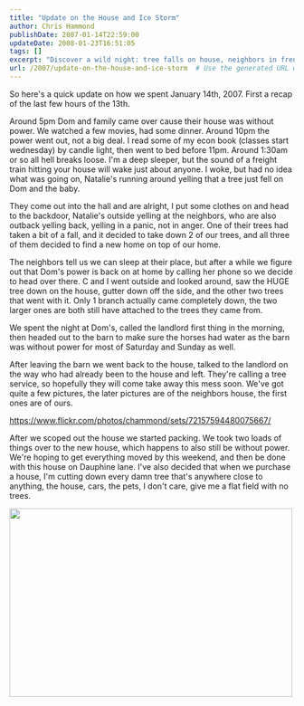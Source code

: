```yaml
---
title: "Update on the House and Ice Storm"
author: Chris Hammond
publishDate: 2007-01-14T22:59:00
updateDate: 2008-01-23T16:51:05
tags: []
excerpt: "Discover a wild night: tree falls on house, neighbors in frenzy, and a move to a new home sans power. See the chaos unfold! #TreeDisaster #MovingDay"
url: /2007/update-on-the-house-and-ice-storm  # Use the generated URL with year
---
```

<P>So here's a quick update on how we spent January 14th, 2007. First a recap of the last few hours of the 13th.</P> <P>Around 5pm Dom and family came over cause their house was without power. We watched a few movies, had some dinner. Around 10pm the power went out, not a big deal. I read some of my econ book (classes start wednesday) by candle light, then went to bed before 11pm. Around 1:30am or so all hell breaks loose. I'm a deep sleeper, but the sound of a freight train hitting your house will wake just about anyone. I woke, but had no idea what was going on, Natalie's running around yelling that a tree just fell on Dom and the baby.</P> <P>They come out into the hall and are alright, I put some clothes on and head to the backdoor, Natalie's outside yelling at the neighbors, who are also outback yelling back, yelling in a panic, not in anger. One of their trees had taken a bit of a fall, and it decided to take down 2 of our trees, and all three of them decided to find a new home on top of our home.</P> <P>The neighbors tell us we can sleep at their place, but after a while we figure out that Dom's power is back on at home by calling her phone so we decide to head over there. C and I went outside and looked around, saw the HUGE tree down on the house, gutter down off the side, and the other two trees that went with it. Only 1 branch actually came completely down, the two larger ones are both still have attached to the trees they came from.</P> <P>We spent the night at Dom's, called the landlord first thing in the morning, then headed out to the barn to make sure the horses had water as the barn was without power for most of Saturday and Sunday as well.</P> <P>After leaving the barn we went back to the house, talked to the landlord on the way who had already been to the house and left. They're calling a tree service, so hopefully they will come take away this mess soon. We've got quite a few pictures, the later pictures are of the neighbors house, the first ones are of ours.</P> <P><A href="https://www.flickr.com/photos/chammond/sets/72157594480075667/">https://www.flickr.com/photos/chammond/sets/72157594480075667/</A></P> <P>After we scoped out the house we started packing. We took two loads of things over to the new house, which happens to also still be without power. We're hoping to get everything moved by this weekend, and then be done with this house on Dauphine lane. I've also decided that when we purchase a house, I'm cutting down every damn tree that's anywhere close to anything, the house, cars, the pets, I don't care, give me a flat field with no trees.</P> <P><IMG class=reflect height=333 alt="" src="https://www.horsesandcars.comhttps://farm1.static.flickr.com/135/357787481_52d763967a.jpg?v=0" width=500 onload=show_notes_initially();></P> <P> </P>

